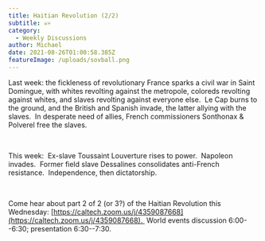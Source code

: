 ```yaml
---
title: Haitian Revolution (2/2)
subtitle: ☠️💀
category:
  - Weekly Discussions
author: Michael
date: 2021-08-26T01:00:58.385Z
featureImage: /uploads/sovball.png
---
```

Last week: the fickleness of revolutionary France sparks a civil war in Saint Domingue, with whites revolting against the metropole, coloreds revolting against whites, and slaves revolting against everyone else.  Le Cap burns to the ground, and the British and Spanish invade, the latter allying with the slaves.  In desperate need of allies, French commissioners Sonthonax & Polverel free the slaves.

 

This week:  Ex-slave Toussaint Louverture rises to power.  Napoleon invades.  Former field slave Dessalines consolidates anti-French resistance.  Independence, then dictatorship.

 

Come hear about part 2 of 2 (or 3?) of the Haitian Revolution this Wednesday: [https://caltech.zoom.us/j/​4359087668](https://caltech.zoom.us/j/4359087668).  World events discussion 6:00--6:30; presentation 6:30--7:30.